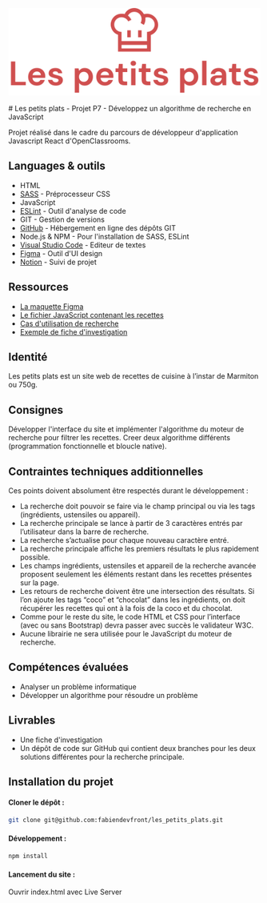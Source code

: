 <center>

![logo](dist/assets/images/logo.svg)

</center>
# Les petits plats - Projet P7 - Développez un algorithme de recherche en JavaScript

Projet réalisé dans le cadre du parcours de développeur d'application Javascript React d'OpenClassrooms.

## Languages & outils

* HTML
* [SASS](https://sass-lang.com/) - Préprocesseur CSS
* JavaScript
* [ESLint](https://eslint.org/) - Outil d'analyse de code
* GIT - Gestion de versions
* [GitHub](https://github.com/) - Hébergement en ligne des dépôts GIT
* Node.js & NPM - Pour l'installation de SASS, ESLint
* [Visual Studio Code](https://code.visualstudio.com/) - Editeur de textes
* [Figma](https://www.figma.com/) - Outil d'UI design
* [Notion](https://www.notion.so/) - Suivi de projet

## Ressources

* [La maquette Figma](https://www.figma.com/file/xqeE1ZKlHUWi2Efo8r73NK)
* [Le fichier JavaScript contenant les recettes](https://github.com/OpenClassrooms-Student-Center/P11-front-end-search-engine)
* [Cas d'utilisation de recherche](https://s3-eu-west-1.amazonaws.com/course.oc-static.com/projects/Front-End+V2/P6+Algorithms/Cas+d%E2%80%99utilisation+%2303+Filtrer+les+recettes+dans+l%E2%80%99interface+utilisateur.pdf)
* [Exemple de fiche d'investigation](https://s3-eu-west-1.amazonaws.com/course.oc-static.com/projects/Front-End+V2/P6+Algorithms/Fiche+d%E2%80%99investigation+fonctionnalite%CC%81.pdf)

## Identité

Les petits plats est un site web de recettes de cuisine à l’instar de Marmiton ou 750g.

## Consignes

Développer l'interface du site et implémenter l'algorithme du moteur de recherche pour filtrer les recettes. Creer deux algorithme différents (programmation fonctionnelle et bloucle native).


## Contraintes techniques additionnelles
Ces points doivent absolument être respectés durant le développement :
* La recherche doit pouvoir se faire via le champ principal ou via les tags (ingrédients, ustensiles ou appareil).
* La recherche principale se lance à partir de 3 caractères entrés par l’utilisateur dans la barre de recherche.
* La recherche s’actualise pour chaque nouveau caractère entré.
* La recherche principale affiche les premiers résultats le plus rapidement possible.
* Les champs ingrédients, ustensiles et appareil de la recherche avancée proposent seulement les éléments restant dans les recettes présentes sur la page.
* Les retours de recherche doivent être une intersection des résultats. Si l’on ajoute les tags “coco” et “chocolat” dans les ingrédients, on doit récupérer les recettes qui ont à la fois de la coco et du chocolat.
* Comme pour le reste du site, le code HTML et CSS pour l’interface (avec ou sans Bootstrap) devra passer avec succès le validateur W3C.
* Aucune librairie ne sera utilisée pour le JavaScript du moteur de recherche.

## Compétences évaluées
* Analyser un problème informatique
* Développer un algorithme pour résoudre un problème

## Livrables
* Une fiche d'investigation
* Un dépôt de code sur GitHub qui contient deux branches pour les deux solutions différentes pour la recherche principale.

## Installation du projet

#### Cloner le dépôt :

```bash
git clone git@github.com:fabiendevfront/les_petits_plats.git
```

#### Développement :

```bash
npm install
```
#### Lancement du site :

Ouvrir index.html avec Live Server